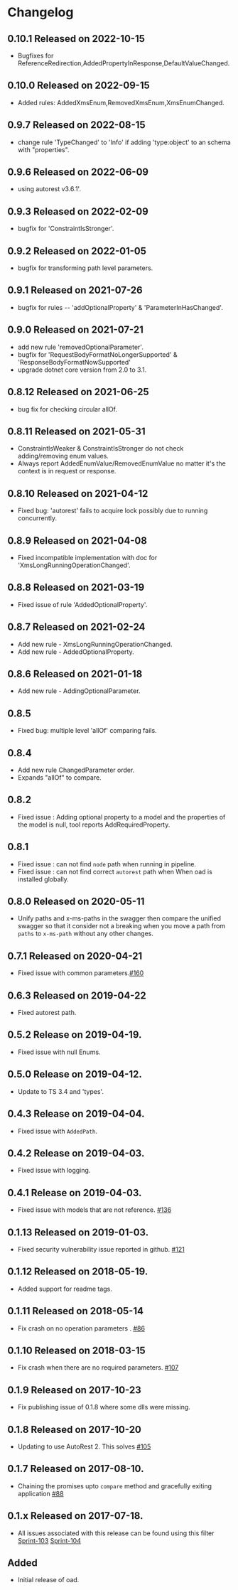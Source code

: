 # Changelog

## 0.10.1 Released on 2022-10-15

- Bugfixes for ReferenceRedirection,AddedPropertyInResponse,DefaultValueChanged.

## 0.10.0 Released on 2022-09-15

- Added rules: AddedXmsEnum,RemovedXmsEnum,XmsEnumChanged.

## 0.9.7 Released on 2022-08-15

- change rule 'TypeChanged' to 'Info' if adding 'type:object' to an schema with "properties".

## 0.9.6 Released on 2022-06-09

- using autorest v3.6.1'.

## 0.9.3 Released on 2022-02-09

- bugfix for 'ConstraintIsStronger'.

## 0.9.2 Released on 2022-01-05

- bugfix for transforming path level parameters.

## 0.9.1 Released on 2021-07-26

- bugfix for rules -- 'addOptionalProperty' & 'ParameterInHasChanged'.

## 0.9.0 Released on 2021-07-21

- add new rule 'removedOptionalParameter'.
- bugfix for 'RequestBodyFormatNoLongerSupported' & 'ResponseBodyFormatNowSupported'
- upgrade dotnet core version from 2.0 to 3.1.

## 0.8.12 Released on 2021-06-25

- bug fix for checking circular allOf.
## 0.8.11 Released on 2021-05-31

- ConstraintIsWeaker & ConstraintIsStronger do not check adding/removing enum values.
- Always report AddedEnumValue/RemovedEnumValue no matter it's the context is in request or response.

## 0.8.10 Released on 2021-04-12

- Fixed bug: 'autorest' fails to acquire lock possibly due to running concurrently.

## 0.8.9 Released on 2021-04-08

- Fixed incompatible implementation with doc for 'XmsLongRunningOperationChanged'.

## 0.8.8 Released on 2021-03-19

- Fixed issue of rule 'AddedOptionalProperty'.

## 0.8.7 Released on 2021-02-24

- Add new rule - XmsLongRunningOperationChanged.
- Add new rule - AddedOptionalProperty.

## 0.8.6 Released on 2021-01-18

- Add new rule - AddingOptionalParameter.

## 0.8.5

- Fixed bug: multiple level 'allOf' comparing fails. 

## 0.8.4

- Add new rule ChangedParameter order.
- Expands "allOf" to compare.

## 0.8.2

- Fixed issue : Adding optional property to a model and the properties of the model is null, tool reports AddRequiredProperty.

## 0.8.1

- Fixed issue : can not find `node` path when running in pipeline.
- Fixed issue : can not find correct `autorest` path when When oad is installed globally.

## 0.8.0 Released on 2020-05-11

- Unify paths and x-ms-paths in the swagger then compare the unified swagger so that it consider not a breaking when you move a path from `paths` to `x-ms-path` without any other changes.

## 0.7.1 Released on 2020-04-21

- Fixed issue with common parameters.[#160](https://github.com/Azure/openapi-diff/pull/160)

## 0.6.3 Released on 2019-04-22

- Fixed autorest path.

## 0.5.2 Release on 2019-04-19.

- Fixed issue with null Enums.

## 0.5.0 Release on 2019-04-12.

- Update to TS 3.4 and 'types'.

## 0.4.3 Release on 2019-04-04.

- Fixed issue with `AddedPath`.

## 0.4.2 Release on 2019-04-03.

- Fixed issue with logging.

## 0.4.1 Release on 2019-04-03.

- Fixed issue with models that are not reference. [#136](https://github.com/Azure/openapi-diff/pull/136)

## 0.1.13 Released on 2019-01-03.

- Fixed security vulnerability issue reported in github. [#121](https://github.com/Azure/openapi-diff/pull/121)

## 0.1.12 Released on 2018-05-19.

- Added support for readme tags.

## 0.1.11 Released on 2018-05-14

- Fix crash on no operation parameters . [#86](https://github.com/Azure/openapi-diff/issues/86)

## 0.1.10 Released on 2018-03-15

- Fix crash when there are no required parameters. [#107](https://github.com/Azure/openapi-diff/issues/107)

## 0.1.9 Released on 2017-10-23

- Fix publishing issue of 0.1.8 where some dlls were missing.

## 0.1.8 Released on 2017-10-20

- Updating to use AutoRest 2. This solves [#105](https://github.com/Azure/openapi-diff/issues/105)

## 0.1.7 Released on 2017-08-10.

- Chaining the promises upto `compare` method and gracefully exiting application [#88](https://github.com/Azure/openapi-diff/issues/88)

## 0.1.x Released on 2017-07-18.

- All issues associated with this release can be found using this filter [Sprint-103](https://github.com/Azure/openapi-diff/issues?q=label%3ASprint-103+is%3Aclosed) [Sprint-104](https://github.com/Azure/openapi-diff/issues?utf8=%E2%9C%93&q=label%3ASprint-104%20is%3Aclosed)

## Added

- Initial release of oad.
